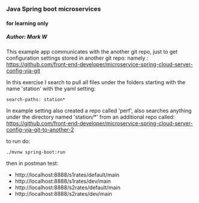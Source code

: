 ### Java Spring boot microservices 
#### for learning only
##### Author: Mark W

This example app communicates with the another git repo, just to get configuration settings stored in another git repo:
namely : https://github.com/front-end-developer/microservice-spring-cloud-server-config-via-git

In this exercise I search to pull all files under the folders starting with the name 'station' with the yaml setting:

    search-paths: station*


In example setting also created a repo called 'perf', also searches anything under the directory named 'station/*' from an additional repo called:
https://github.com/front-end-developer/microservice-spring-cloud-server-config-via-git-to-another-2

to run do: 

    ./mvnw spring-boot:run

then in postman test:
- http://localhost:8888/s1rates/default/main
- http://localhost:8888/s1rates/dev/main
- http://localhost:8888/s2rates/default/main
- http://localhost:8888/s2rates/dev/main